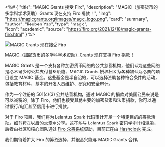 <%# {
  "title": "MAGIC Grants 接受 Firo",
  "description": "MAGIC（加密货币的多学科学术资助）Grants 现在支持 Firo 捐款！",
  "img": "https://magicgrants.org/images/magic_logo.png",
  "card": "summary",
  "author": "Reuben Yap",
  "type": "magic",  
  "icon": "academic",
  "source": "https://firo.org/2021/12/18/magic-grants-firo.html"
} %>

![MAGIC Grants 现在接受 Firo](https://firo.org/blog/assets/day-3-magic-and-firo.png#size=8000x4000)

[MAGIC（加密货币的多学科学术资助）Grants](https://magicgrants.org/) 现在支持 Firo 捐款！

MAGIC Grants 是一个支持各种加密货币网络的公共慈善机构，他们认为这些网络是必不可少的公共支付基础设施。MAGIC Grants 授权社区为各种被认为必要的项目设立 MAGIC 基金。这些基金是半自治的，可以选择资助各种符合条件的活动，包括教育材料、基本的开发人员维护、研究和安全审计。

作为一个注册的 501(c)(3) 公共慈善机构，通过 MAGIC 的捐款对美国公民来说是可以减税的，除了 Firo，他们也接受其他主要的加密货币和法币捐款，你可以通过银行/电汇甚至信用卡进行捐款。

对于 Firo 项目，我们将为 Lelantus Spark 代码审计开展一个特定目的的筹款活动。细节将在以后的文章中分享。这不能与 Lelantus Spark 密码学审计相混淆，后者由社区和核心团队通过 [Firo 众筹系统](https://fcs.firo.org/)资助，目前正在由 [Hashcloak](https://hashcloak.com/) 完成。

我们期待着扩大 Firo 的筹资选择，并很高兴能与 MAGIC Grants 合作。
